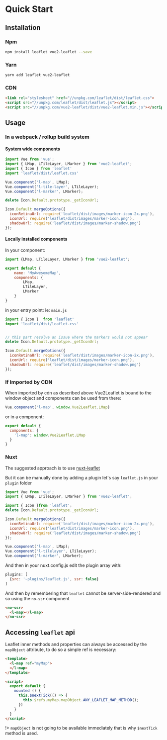 # Quick Start

## Installation

### Npm

``` bash
npm install leaflet vue2-leaflet --save
```

### Yarn

``` bash
yarn add leaflet vue2-leaflet
```

### CDN

```html
<link rel="stylesheet" href="//unpkg.com/leaflet/dist/leaflet.css">
<script src="//unpkg.com/leaflet/dist/leaflet.js"></script>
<script src="//unpkg.com/vue2-leaflet/dist/vue2-leaflet.min.js"></script>
```

## Usage

### In a webpack / rollup build system

#### System wide components

```js
import Vue from 'vue';
import { LMap, LTileLayer, LMarker } from 'vue2-leaflet';
import { Icon } from 'leaflet'
import 'leaflet/dist/leaflet.css'

Vue.component('l-map', LMap);
Vue.component('l-tile-layer', LTileLayer);
Vue.component('l-marker', LMarker);

delete Icon.Default.prototype._getIconUrl;

Icon.Default.mergeOptions({
  iconRetinaUrl: require('leaflet/dist/images/marker-icon-2x.png'),
  iconUrl: require('leaflet/dist/images/marker-icon.png'),
  shadowUrl: require('leaflet/dist/images/marker-shadow.png')
});

```

#### Locally installed components

In your component:

```js
import {LMap, LTileLayer, LMarker } from 'vue2-leaflet';

export default {
    name: 'MyAwesomeMap',
    components: {
        LMap,
        LTileLayer,
        LMarker
    }
}
```

in your entry point: ie: `main.js`

```js
import { Icon }  from 'leaflet'
import 'leaflet/dist/leaflet.css'


// this part resolve an issue where the markers would not appear
delete Icon.Default.prototype._getIconUrl;

Icon.Default.mergeOptions({
  iconRetinaUrl: require('leaflet/dist/images/marker-icon-2x.png'),
  iconUrl: require('leaflet/dist/images/marker-icon.png'),
  shadowUrl: require('leaflet/dist/images/marker-shadow.png')
});

```

### If Imported by CDN
When imported by cdn as described above Vue2Leaflet is bound to the window object and components can be used from there:

```js
Vue.component('l-map', window.Vue2Leaflet.LMap)
```

or in a component:

```js
export default {
  components: {
    'l-map': window.Vue2Leaflet.LMap
  }
}
```

### Nuxt

The suggested approach is to use [nuxt-leaflet](https://github.com/schlunsen/nuxt-leaflet)

But it can be manually done by adding a plugin let's say `leaflet.js` in your `plugin` folder

```js
import Vue from 'vue';
import { LMap, LTileLayer, LMarker } from 'vue2-leaflet';

import { Icon }from 'leaflet';
delete Icon.Default.prototype._getIconUrl;

Icon.Default.mergeOptions({
  iconRetinaUrl: require('leaflet/dist/images/marker-icon-2x.png'),
  iconUrl: require('leaflet/dist/images/marker-icon.png'),
  shadowUrl: require('leaflet/dist/images/marker-shadow.png')
});

Vue.component('l-map', LMap);
Vue.component('l-tilelayer', LTileLayer);
Vue.component('l-marker', LMarker);
```

And then in your nuxt.config.js edit the plugin array with:

```js
plugins: [
  {src: '~plugins/leaflet.js', ssr: false}
]
```

And then by remembering that `leaflet` cannot be server-side-rendered and so using the `no-ssr` component

```html
<no-ssr>
  <l-map></l-map>
</no-ssr>
```

## Accessing `leaflet` api

Leaflet inner methods and properties can always be accessed by the `mapObject` attribute, to do so a simple ref is necessary:

```html
<template>
  <l-map ref="myMap">
  </l-map>
</template>

<script>
  export default {
    mounted () {
      this.$nextTick(() => {
        this.$refs.myMap.mapObject.ANY_LEAFLET_MAP_METHOD();
      })
    }
  }
</script>
```

!> `mapObject` is not going to be available immediately that is why  `$nextTick` method is used.
